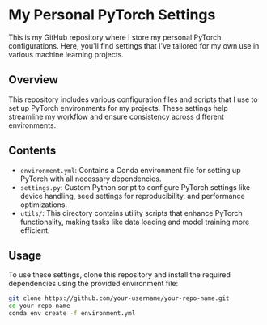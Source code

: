 # My Personal PyTorch Settings
This is my GitHub repository where I store my personal PyTorch configurations. Here, you'll find settings that I've tailored for my own use in various machine learning projects.

## Overview

This repository includes various configuration files and scripts that I use to set up PyTorch environments for my projects. These settings help streamline my workflow and ensure consistency across different environments.

## Contents

- `environment.yml`: Contains a Conda environment file for setting up PyTorch with all necessary dependencies.
- `settings.py`: Custom Python script to configure PyTorch settings like device handling, seed settings for reproducibility, and performance optimizations.
- `utils/`: This directory contains utility scripts that enhance PyTorch functionality, making tasks like data loading and model training more efficient.

## Usage

To use these settings, clone this repository and install the required dependencies using the provided environment file:

```bash
git clone https://github.com/your-username/your-repo-name.git
cd your-repo-name
conda env create -f environment.yml
